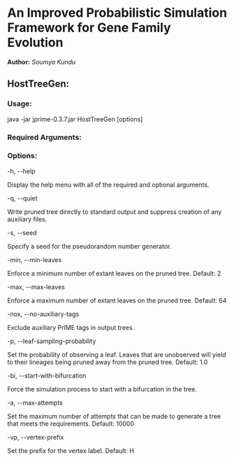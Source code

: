# An Improved Probabilistic Simulation Framework for Gene Family Evolution

**Author:** *Soumya Kundu*

## HostTreeGen:

### Usage:

java -jar jprime-0.3.7.jar HostTreeGen [options] <time interval> <birth rate> <death rate> <out prefix>

### Required Arguments:

<time interval> <birth rate> <death rate> <out prefix>

### Options:

-h, --help

Display the help menu with all of the required and optional arguments.

-q, --quiet

Write pruned tree directly to standard output and suppress creation of any auxiliary files.

-s, --seed

Specify a seed for the pseudorandom number generator.

-min, --min-leaves

Enforce a minimum number of extant leaves on the pruned tree. Default: 2

-max, --max-leaves

Enforce a maximum number of extant leaves on the pruned tree. Default: 64

-nox, --no-auxiliary-tags

Exclude auxiliary PrIME tags in output trees.

-p, --leaf-sampling-probability

Set the probability of observing a leaf. Leaves that are unobserved will yield to their lineages being pruned away from the pruned tree. Default: 1.0

-bi, --start-with-bifurcation

Force the simulation process to start with a bifurcation in the tree.

-a, --max-attempts

Set the maximum number of attempts that can be made to generate a tree that meets the requirements. Default: 10000

-vp, --vertex-prefix

Set the prefix for the vertex label. Default: H

